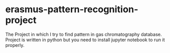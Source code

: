 # erasmus-pattern-recognition-project
The Project in which I try to find pattern in gas chromatography database. Project is written in python but you need to install jupyter notebook to run it properly.
